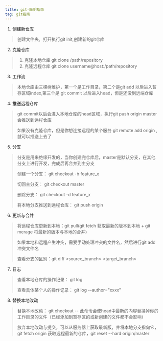```yaml
---
title: git-简明指南
tag: git指南
---
```




1. 创建新仓库

>创建文件夹，打开执行git init,创建新的git仓库

2. 克隆仓库

>1. 克隆本地仓库 git clone /path/repository
>2. 克隆远程仓库 git clone username@host:/path/repository

3. 工作流

>本地仓库由三棵树维护，第一个是工作目录，第二个是git add 以后进入暂存区域index,第三个是 git commit 以后进入head，但是还没到远端仓库

4. 推送远程仓库

>git commit以后会进入本地仓库的head区域，执行git push origin master 会推送到远程仓库
>
>如果没有克隆仓库，但是你想连接远程的某个服务 git remote add origin <Server>,就可以推送上去了

5. 分支

>分支是用来绝缘开发的，当你创建完仓库后，master是默认分支，在其他分支上进行开发，完成后再合并到主分支
>
>创建一个分支： git checkout  -b feature_x
>
>切回主分支： git checkout master
>
>删除分支： git checkout -d feature_x
>
>将本地分支推送到远程仓库： git push origin <branch>

6. 更新与合并

>将远程仓库更新到本地：git pull(git fetch 获取最新的版本到本地 + git merage 将最新的版本与本地的合并)
>
>如果本地和远程产生冲突，需要手动处理冲突的文件名，然后进行git add 冲突文件名
>
>查看分支的区别：git diff <source_branch> <target_branch>

7. 日志

>查看本地仓库的操作记录： git log
>
>查看具体某个人的操作记录： git log --author="xxxx"

8. 替换本地改动

>替换本地改动： git checkout --<filename> 此命令会使head中最新的内容替换掉你的工作目录的文件（已经添加到暂存区的或新创建的文件都不会影响）
>
>放弃本地改动与提交，可以从服务器上获取最新版，并将本地分支指向它，git fetch origin 获取远程最新的仓库，git reset --hard origin/master
